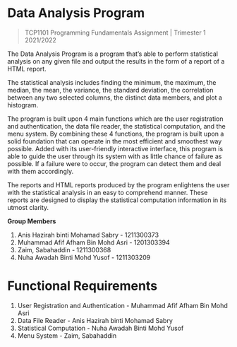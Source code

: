 # Data Analysis Program
> TCP1101 Programming Fundamentals Assignment | Trimester 1 2021/2022


The Data Analysis Program is a program that’s able to perform statistical analysis on any given file and output the results in the form of a report of a HTML report.

The statistical analysis includes finding the minimum, the maximum, the median, the mean, the variance, the standard deviation, the correlation between any two selected columns, the distinct data members, and plot a histogram.

The program is built upon 4 main functions which are the user registration and authentication, the data file reader, the statistical computation, and the menu system. By combining these 4 functions, the program is built upon a solid foundation that can operate in the most efficient and smoothest way possible. Added with its user-friendly interactive interface, this program is able to guide the user through its system with as little chance of failure as possible. If a failure were to occur, the program can detect them and deal with them accordingly.

The reports and HTML reports produced by the program enlightens the user with the statistical analysis in an easy to comprehend manner. These reports are designed to display the statistical computation information in its utmost clarity.


**Group Members**
1. Anis Hazirah binti Mohamad Sabry - 1211300373
2. Muhammad Afif Afham Bin Mohd Asri - 1201303394
3. Zaim, Sabahaddin - 1211300368
4. Nuha Awadah Binti Mohd Yusof - 1211303209

# Functional Requirements
1. User Registration and Authentication - Muhammad Afif Afham Bin Mohd Asri
2. Data File Reader - Anis Hazirah binti Mohamad Sabry
3. Statistical Computation - Nuha Awadah Binti Mohd Yusof
4. Menu System - Zaim, Sabahaddin

